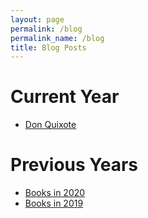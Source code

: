 ```yaml
---
layout: page
permalink: /blog
permalink_name: /blog
title: Blog Posts
---
```


# Current Year

- [Don Quixote](https://standardebooks.org/ebooks/miguel-de-cervantes-saavedra/don-quixote/john-ormsby)

# Previous Years

- [Books in 2020](/books/2020)
- [Books in 2019](/books/2019)
